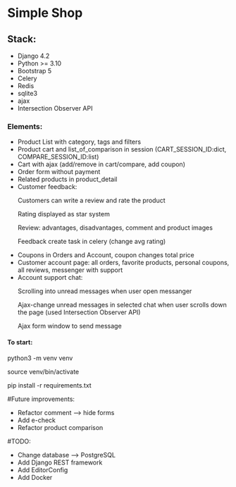 <h1>Simple Shop</h1>
<h2>Stack:</h2>
<ul>
  <li>Django 4.2</li>
  <li>Python >= 3.10</li>
  <li>Bootstrap 5</li>
  <li>Celery</li>
  <li>Redis</li>
  <li>sqlite3</li>
  <li>ajax</li>
  <li>Intersection Observer API</li>
</ul>

<h3>Elements:</h3>

<ul>
  <li>Product List with category, tags and filters</li>
  <li>Product cart and list_of_comparison in session (CART_SESSION_ID:dict, COMPARE_SESSION_ID:list)</li>
  <li>Cart with ajax (add/remove in cart/compare, add coupon)</li>
  <li>Order form without payment</li>
  <li>Related products in product_detail</li>

  <li>Customer feedback:
    <p>Customers can write a review and rate the product</p>
    <p>Rating displayed as star system</p>
    <p>Review: advantages, disadvantages, comment and product images<p>
    <p>Feedback create task in celery (change avg rating)</p>
  </li>

  <li>Coupons in Orders and Account, coupon changes total price</li>
  <li>Customer account page: all orders, favorite products, personal coupons, all reviews, messenger with support </li>
  <li>Account support chat:
    <p>Scrolling into unread messages when user open messanger</p>
    <p>Ajax-change unread messages in selected chat when user scrolls down the page (used Intersection Observer API)</p>
    <p>Ajax form window to send message</p>
  </li>

</ul>

<h4>To start:</h4>
<p>python3 -m venv venv </p>
<p>source venv/bin/activate</p>
<p>pip install -r requirements.txt</p>

#Future improvements:

<ul>
  <li>Refactor comment --> hide forms</li>
  <li>Add e-check</li>
  <li>Refactor product comparison</li>
</ul>

#TODO:

<ul>  
<li>Change database --> PostgreSQL</li>

  <li>Add Django REST framework</li>
  <li>Add EditorConfig</li>
  <li>Add Docker</li>
</ul>
